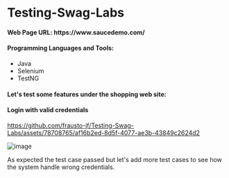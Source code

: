 # Testing-Swag-Labs

<h4>Web Page URL: https://www.saucedemo.com/</h4>
<h4>Programming Languages and Tools:</h4>
<ul>
  <li>Java</li>
  <li>Selenium</li>
  <li>TestNG</li>
</ul>

<h4>Let's test some features under the shopping web site:</h4>

<h4>Login with valid credentials</h4>

https://github.com/frausto-jf/Testing-Swag-Labs/assets/78708765/af16b2ed-8d5f-4077-ae3b-43849c2624d2

![image](https://github.com/frausto-jf/Testing-Swag-Labs/assets/78708765/addda61d-e1b1-46b4-82ba-a0e8d82fd5d4)

<p>As expected the test case passed but let's add more test cases to see how the system handle wrong credentials.</p>
